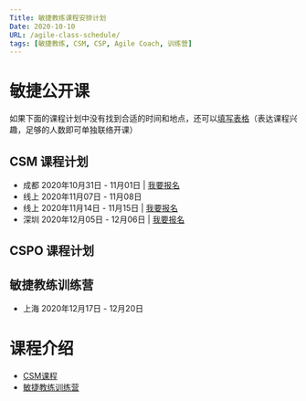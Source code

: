 ```yaml
---
Title: 敏捷教练课程安排计划
Date: 2020-10-10
URL: /agile-class-schedule/
tags: [敏捷教练, CSM, CSP, Agile Coach, 训练营]
---
```


# 敏捷公开课

如果下面的课程计划中没有找到合适的时间和地点，还可以[填写表格](https://shimo.im/forms/pkh3vp9WTqV3WGqr/fill)（表达课程兴趣，足够的人数即可单独联络开课）

## CSM 课程计划

- 成都 2020年10月31日 - 11月01日 | [我要报名](https://appmopev1Px9533.h5.xiaoeknow.com/content_page/eyJ0eXBlIjoiMiIsInJlc291cmNlX3R5cGUiOjI5LCJyZXNvdXJjZV9pZCI6ImN6XzVkZjA5M2VhMjhhNzJfUUl1TXpSRmRnZCIsImFwcF9pZCI6ImFwcG1vcGV2MVB4OTUzMyIsInByb2R1Y3RfaWQiOiIifQ)
- 线上 2020年11月07日 - 11月08日
- 线上 2020年11月14日 - 11月15日 | [我要报名](https://appmopev1Px9533.h5.xiaoeknow.com/content_page/eyJ0eXBlIjoiMiIsInJlc291cmNlX3R5cGUiOjI5LCJyZXNvdXJjZV9pZCI6ImN6XzVmMjkxODJkOWRiZWRfN0czMXI3MnRQeSIsImFwcF9pZCI6ImFwcG1vcGV2MVB4OTUzMyIsInByb2R1Y3RfaWQiOiIifQ)
- 深圳 2020年12月05日 - 12月06日 | [我要报名](https://appmopev1Px9533.h5.xiaoeknow.com/content_page/eyJ0eXBlIjoiMiIsInJlc291cmNlX3R5cGUiOjI5LCJyZXNvdXJjZV9pZCI6ImN6XzVkZjA5MzI4YWEyZjlfbzFycFZvWkZrOCIsImFwcF9pZCI6ImFwcG1vcGV2MVB4OTUzMyIsInByb2R1Y3RfaWQiOiIifQ)

## CSPO 课程计划

## 敏捷教练训练营

- 上海 2020年12月17日 - 12月20日


# 课程介绍

- [CSM课程](/csm)
- [敏捷教练训练营](https://tobeagile.cn/2020/09/07/agile-coaching-bootcamp/)

